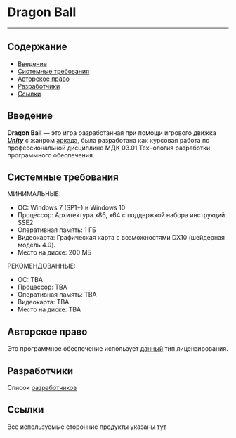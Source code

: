 # Dragon Ball
----
## Содержание
+ [Введение](#Введение)
+ [Системные требования](#Системные-требования)
+ [Авторское право](#Авторское-право)
+ [Разработчики](#Разработчики)
+ [Ссылки](#Ссылки)

## Введение
**Dragon Ball** — это игра разработанная при помощи игрового движка [***Unity***](THIRD-PARTY) с жанром [аркада](https://ru.wikipedia.org/wiki/%D0%90%D1%80%D0%BA%D0%B0%D0%B4%D0%B0_(%D0%B6%D0%B0%D0%BD%D1%80)), была разработана как курсовая работа по профессиональной дисциплине МДК 03.01 Технология разработки программного обеспечения.

## Системные требования
МИНИМАЛЬНЫЕ:
+ ОС: Windows 7 (SP1+) и Windows 10
+ Процессор: Архитектура x86, x64 с поддержкой набора инструкций SSE2
+ Оперативная память: 1 ГБ
+ Видеокарта: Графическая карта с возможностями DX10 (шейдерная модель 4.0).
+ Место на диске: 200 МБ

РЕКОМЕНДОВАННЫЕ:
+ ОС: TBA
+ Процессор: TBA
+ Оперативная память: TBA
+ Видеокарта: TBA
+ Место на диске: TBA

## Авторское право
Это программное обеспечение использует [данный](LICENSE) тип лицензирования.

## Разработчики
Список [разработчиков](CREDITS)

## Ссылки
Все используемые сторонние продукты указаны [тут](THIRD-PARTY)
